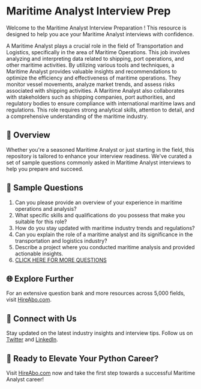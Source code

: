 # Maritime Analyst Interview Prep

Welcome to the Maritime Analyst Interview Preparation ! This resource is designed to help you ace your Maritime Analyst interviews with confidence.

A Maritime Analyst plays a crucial role in the field of Transportation and Logistics, specifically in the area of Maritime Operations. This job involves analyzing and interpreting data related to shipping, port operations, and other maritime activities. By utilizing various tools and techniques, a Maritime Analyst provides valuable insights and recommendations to optimize the efficiency and effectiveness of maritime operations. They monitor vessel movements, analyze market trends, and assess risks associated with shipping activities. A Maritime Analyst also collaborates with stakeholders such as shipping companies, port authorities, and regulatory bodies to ensure compliance with international maritime laws and regulations. This role requires strong analytical skills, attention to detail, and a comprehensive understanding of the maritime industry.

## 🚀 Overview

Whether you're a seasoned Maritime Analyst or just starting in the field, this repository is tailored to enhance your interview readiness. We've curated a set of sample questions commonly asked in Maritime Analyst interviews to help you prepare and succeed.

## 📝 Sample Questions

1. Can you please provide an overview of your experience in maritime operations and analysis?
2. What specific skills and qualifications do you possess that make you suitable for this role?
3. How do you stay updated with maritime industry trends and regulations?
4. Can you explain the role of a maritime analyst and its significance in the transportation and logistics industry?
5. Describe a project where you conducted maritime analysis and provided actionable insights.
6. [CLICK HERE FOR MORE QUESTIONS](https://hireabo.com/job/23_4_2/Maritime%20Analyst)

## 🌐 Explore Further

For an extensive question bank and more resources across 5,000 fields, visit [HireAbo.com](https://www.hireabo.com).

## 📱 Connect with Us

Stay updated on the latest industry insights and interview tips. Follow us on [Twitter](https://twitter.com/hireabo) and [LinkedIn](https://www.linkedin.com/in/hire-abo-3609972a8/).

## 🚀 Ready to Elevate Your Python Career?

Visit [HireAbo.com](https://www.hireabo.com) now and take the first step towards a successful Maritime Analyst career!